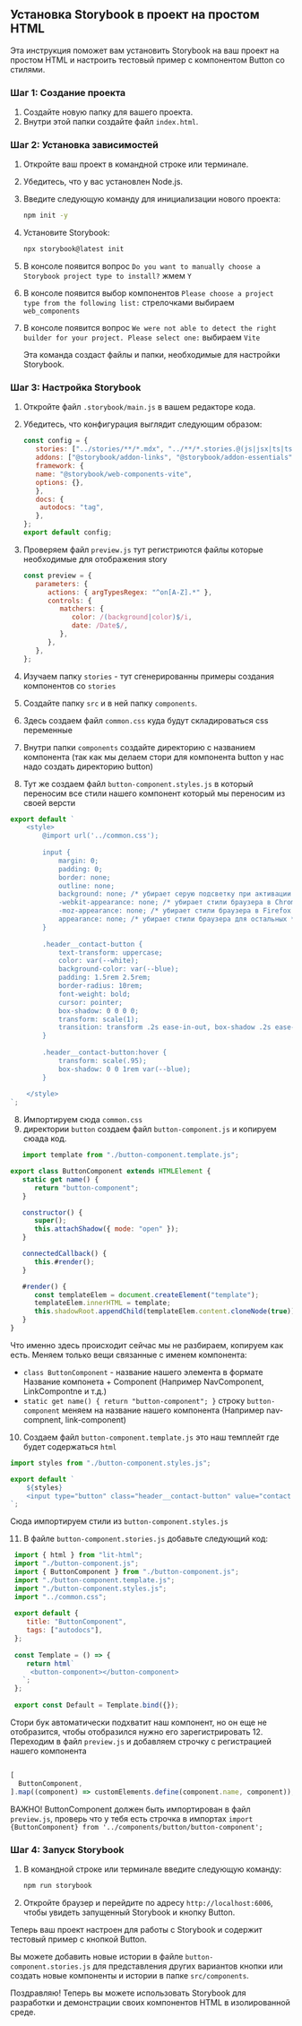 ## Установка Storybook в проект на простом HTML

Эта инструкция поможет вам установить Storybook на ваш проект на простом HTML и настроить тестовый пример с компонентом Button со стилями.

### Шаг 1: Создание проекта

1. Создайте новую папку для вашего проекта.
2. Внутри этой папки создайте файл `index.html`.

### Шаг 2: Установка зависимостей

1. Откройте ваш проект в командной строке или терминале.
2. Убедитесь, что у вас установлен Node.js.
3. Введите следующую команду для инициализации нового проекта:

   ```bash
   npm init -y
   ```

4. Установите Storybook:

   ```bash
   npx storybook@latest init
   ```
5. В консоле появится вопрос  `Do you want to manually choose a Storybook project type to install?` жмем `Y`
6. В консоле появится выбор компонентов `Please choose a project type from the following list:` стрелочками выбираем `web_components`
7. В консоле появится вопрос `We were not able to detect the right builder for your project. Please select one:` выбираем `Vite`

   Эта команда создаст файлы и папки, необходимые для настройки Storybook.
### Шаг 3: Настройка Storybook

1. Откройте файл `.storybook/main.js` в вашем редакторе кода.
2. Убедитесь, что конфигурация выглядит следующим образом:

   ```javascript
   const config = {
      stories: ["../stories/**/*.mdx", "../**/*.stories.@(js|jsx|ts|tsx)"],
      addons: ["@storybook/addon-links", "@storybook/addon-essentials"],
      framework: {
      name: "@storybook/web-components-vite",
      options: {},
      },
      docs: {
       autodocs: "tag",
      },
   };
   export default config;

   ```
3. Проверяем файл `preview.js` тут регистриются файлы которые необходимые для отображения story

   ```javascript
   const preview = {
      parameters: {
         actions: { argTypesRegex: "^on[A-Z].*" },
         controls: {
            matchers: {
               color: /(background|color)$/i,
               date: /Date$/,
            },
         },
      },
   };
   
   ```
3. Изучаем папку `stories` - тут сгенерированны примеры создания компонентов со `stories`
4. Создайте папку `src` и в ней папку `components`.
5. Здесь создаем файл `common.css` куда будут складироваться css переменные
6. Внутри папки `components` создайте директорию с названием компонента (так как мы делаем стори для компонента button у нас надо создать директорию button)
7. Тут же создаем файл `button-component.styles.js` в который переносим все стили нашего компонент который мы переносим из своей версти
```javascript
export default `
    <style>
        @import url('../common.css');
        
        input {
            margin: 0;
            padding: 0;
            border: none;
            outline: none;
            background: none; /* убирает серую подсветку при активации в некоторых браузерах */
            -webkit-appearance: none; /* убирает стили браузера в Chrome и Safari */
            -moz-appearance: none; /* убирает стили браузера в Firefox */
            appearance: none; /* убирает стили браузера для остальных */
        }
        
        .header__contact-button {
            text-transform: uppercase;
            color: var(--white);
            background-color: var(--blue);
            padding: 1.5rem 2.5rem;
            border-radius: 10rem;
            font-weight: bold;
            cursor: pointer;
            box-shadow: 0 0 0 0;
            transform: scale(1);
            transition: transform .2s ease-in-out, box-shadow .2s ease-in-out;
        }
        
        .header__contact-button:hover {
            transform: scale(.95);
            box-shadow: 0 0 1rem var(--blue);
        }
        
    </style>
`;

```
8. Импортируем сюда `сommon.css`
9. директории `button` создаем файл `button-component.js` и копируем сюада код.

```javascript
   import template from "./button-component.template.js";

export class ButtonComponent extends HTMLElement {
   static get name() {
      return "button-component";
   }

   constructor() {
      super();
      this.attachShadow({ mode: "open" });
   }

   connectedCallback() {
      this.#render();
   }

   #render() {
      const templateElem = document.createElement("template");
      templateElem.innerHTML = template;
      this.shadowRoot.appendChild(templateElem.content.cloneNode(true));
   }
}

```

Что именно здесь происходит сейчас мы не разбираем, копируем как есть. Меняем только вещи 
связанные с именем компонента:
- `class ButtonComponent` - название нашего элемента в формате Название компонета + Component (Например NavComponent, LinkCompontne и т.д.)
- `static get name() {
  return "button-component";
  }` строку `button-component` меняем на название нашего компонента (Например nav-compnent, link-component)

10. Создаем файл `button-component.template.js` это наш темплейт где будет содержаться `html`
```javascript
import styles from "./button-component.styles.js";

export default `
    ${styles}
    <input type="button" class="header__contact-button" value="contact us">
`;

```
Сюда импортируем стили из `button-component.styles.js`

11. В файле `button-component.stories.js` добавьте следующий код:

  ```javascript
   import { html } from "lit-html";
   import "./button-component.js";
   import { ButtonComponent } from "./button-component.js";
   import "./button-component.template.js";
   import "./button-component.styles.js";
   import "../common.css";
   
   export default {
      title: "ButtonComponent",
      tags: ["autodocs"],
   };
   
   const Template = () => {
      return html`
       <button-component></button-component>
     `;
   };
   
   export const Default = Template.bind({});
  ```
Стори бук автоматически подхватит наш компонент, но он еще не отобразится, чтобы отобразился нужно его зарегистрировать
12. Переходим в файл `preview.js` и добавляем строчку с регистрацией нашего компонента
```javascript

[
  ButtonComponent,
].map((component) => customElements.define(component.name, component));
```
ВАЖНО! ButtonComponent должен быть импортирован в файл `preview.js`, проверь что
у тебя есть строчка в импортах `import {ButtonComponent} from '../components/button/button-component';`

### Шаг 4: Запуск Storybook

1. В командной строке или терминале введите следующую команду:

   ```bash
   npm run storybook
   ```

2. Откройте браузер и перейдите по адресу `http://localhost:6006`, чтобы увидеть запущенный Storybook и кнопку Button.

Теперь ваш проект настроен для работы с Storybook и содержит тестовый пример с кнопкой Button.

Вы можете добавить новые истории в файле `button-component.stories.js` для представления других вариантов кнопки или создать новые компоненты и истории в папке `src/components`.

Поздравляю! Теперь вы можете использовать Storybook для разработки и демонстрации своих компонентов HTML в изолированной среде.
